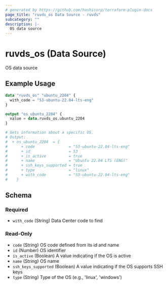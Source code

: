 ```yaml
---
# generated by https://github.com/hashicorp/terraform-plugin-docs
page_title: "ruvds_os Data Source - ruvds"
subcategory: ""
description: |-
  OS data source
---
```


# ruvds_os (Data Source)

OS data source

## Example Usage

```terraform
data "ruvds_os" "ubuntu_2204" {
  with_code = "53-ubuntu-22.04-lts-eng"
}

output "os_ubuntu_2204" {
  value = data.ruvds_os.ubuntu_2204
}

# Gets information about a specific OS.
# Output:
#  + os_ubuntu_2204  = {
#      + code               = "53-ubuntu-22.04-lts-eng"
#      + id                 = 53
#      + is_active          = true
#      + name               = "Ubuntu 22.04 LTS (ENG)"
#      + ssh_keys_supported = true
#      + type               = "linux"
#      + with_code          = "53-ubuntu-22.04-lts-eng"
#    }
```

<!-- schema generated by tfplugindocs -->
## Schema

### Required

- `with_code` (String) Data Center code to find

### Read-Only

- `code` (String) OS code defined from its id and name
- `id` (Number) OS identifier
- `is_active` (Boolean) A value indicating if the OS is active
- `name` (String) OS name
- `ssh_keys_supported` (Boolean) A value indicating if the OS supports SSH keys
- `type` (String) Type of the OS (e.g., 'linux', 'windows')
